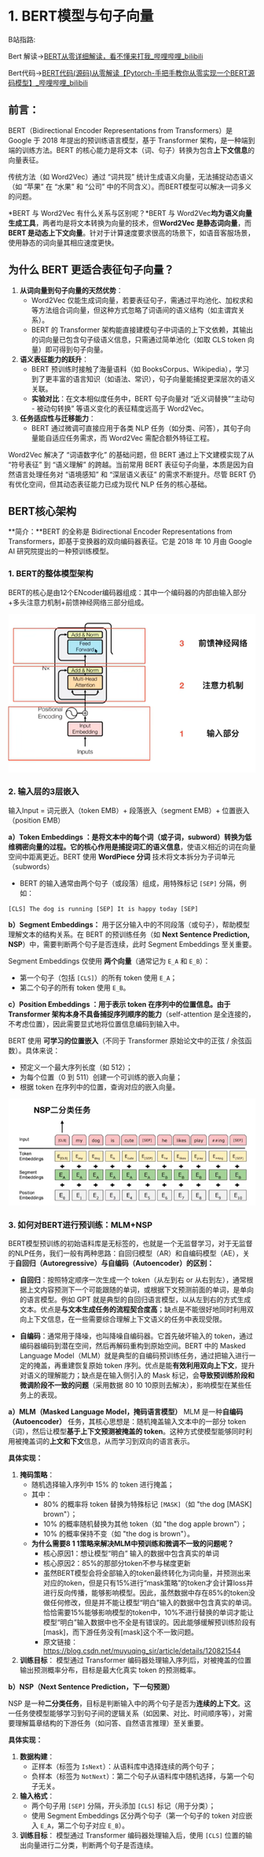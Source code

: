 # 1. BERT模型与句子向量

B站指路:

Bert 解读→[BERT从零详细解读，看不懂来打我_哔哩哔哩_bilibili](https://www.bilibili.com/video/BV1Ey4y1874y/?spm_id_from=333.1387.collection.video_card.click&vd_source=aa6afb9d0536d09ecdcb5d2c1fcf4c79)

Bert代码→[BERT代码(源码)从零解读【Pytorch-手把手教你从零实现一个BERT源码模型】_哔哩哔哩_bilibili](https://www.bilibili.com/video/BV1Kb4y187G6/?spm_id_from=333.1387.collection.video_card.click&vd_source=aa6afb9d0536d09ecdcb5d2c1fcf4c79)		

## 前言：

BERT（Bidirectional Encoder Representations from Transformers）是 Google 于 2018 年提出的预训练语言模型，基于 Transformer 架构，是一种端到端的训练方法。BERT 的核心能力是将文本（词、句子）转换为包含**上下文信息**的向量表征。

传统方法（如 Word2Vec）通过 “词共现” 统计生成语义向量，无法捕捉动态语义（如 “苹果” 在 “水果” 和 “公司” 中的不同含义）。而BERT模型可以解决一词多义的问题。

*BERT 与 Word2Vec 有什么关系与区别呢？*BERT 与 Word2Vec**均为语义向量生成工具**，两者均是将文本转换为向量的技术，但**Word2Vec 是静态词向量**，而**BERT 是动态上下文向量**。针对于计算速度要求很高的场景下，如语音客服场景，使用静态的词向量其相应速度更快。



## 为什么 BERT 更适合表征句子向量？

1. **从词向量到句子向量的天然优势**：
   - Word2Vec 仅能生成词向量，若要表征句子，需通过平均池化、加权求和等方法组合词向量，但这种方式忽略了词语间的语义结构（如主谓宾关系）。
   - BERT 的 Transformer 架构能直接建模句子中词语的上下文依赖，其输出的词向量已包含句子级语义信息，只需通过简单池化（如取 CLS token 向量）即可得到句子向量。
2. **语义表征能力的跃升**：
   - BERT 预训练时接触了海量语料（如 BooksCorpus、Wikipedia），学习到了更丰富的语言知识（如语法、常识），句子向量能捕捉更深层次的语义关联。
   - **实验对比**：在文本相似度任务中，BERT 句子向量对 “近义词替换”“主动句 - 被动句转换” 等语义变化的表征精度远高于 Word2Vec。
3. **任务适应性与迁移能力**：
   - BERT 通过微调可直接应用于各类 NLP 任务（如分类、问答），其句子向量能自适应任务需求，而 Word2Vec 需配合额外特征工程。

Word2Vec 解决了 “词语数字化” 的基础问题，但 BERT 通过上下文建模实现了从 “符号表征” 到 “语义理解” 的跨越。当前常用 BERT 表征句子向量，本质是因为自然语言处理任务对 “语境感知” 和 “深层语义表征” 的需求不断提升。尽管 BERT 仍有优化空间，但其动态表征能力已成为现代 NLP 任务的核心基础。



## BERT核心架构

**简介：**BERT 的全称是 Bidirectional Encoder Representations from Transformers，即基于变换器的双向编码器表征。它是 2018 年 10 月由 Google AI 研究院提出的一种预训练模型。

### 1. BERT的整体模型架构

BERT的核心是由12个ENcoder编码器组成：其中一个编码器的内部由输入部分+多头注意力机制+前馈神经网络三部分组成。

<img src="https://raw.githubusercontent.com/Yzitong/LLM-Mastery-Journey/main/images/image-20250627113401689.png" alt="image-20250627113401689" style="zoom: 80%;" />

### 2. 输入层的3层嵌入

输入Input = 词元嵌入（token EMB）+ 段落嵌入（segment EMB）+ 位置嵌入（position EMB）

**a）Token Embeddings ：**是将文本中的每个词（或子词，subword）转换为低维稠密向量的过程。它的核心作用是**捕捉词汇的语义信息**，使语义相近的词在向量空间中距离更近。BERT 使用 **WordPiece 分词** 技术将文本拆分为子词单元（subwords）

- BERT 的输入通常由两个句子（或段落）组成，用特殊标记 `[SEP]` 分隔，例如：

```plaintext
[CLS] The dog is running [SEP] It is happy today [SEP]
```

**b）Segment Embeddings：** 用于区分输入中的不同段落（或句子），帮助模型理解文本的结构关系。在 BERT 的预训练任务（如 **Next Sentence Prediction, NSP**）中，需要判断两个句子是否连续，此时 Segment Embeddings 至关重要。

Segment Embeddings 仅使用 **两个向量**（通常记为 `E_A` 和 `E_B`）：

- 第一个句子（包括 `[CLS]`）的所有 token 使用 `E_A`；
- 第二个句子的所有 token 使用 `E_B`。

**c）Position Embeddings ：**用于表示 token 在序列中的位置信息。由于 Transformer 架构本身**不具备捕捉序列顺序的能力**（self-attention 是全连接的，不考虑位置），因此需要显式地将位置信息编码到输入中。

BERT 使用 **可学习的位置嵌入**（不同于 Transformer 原始论文中的正弦 / 余弦函数）。具体来说：

- 预定义一个最大序列长度（如 512）；
- 为每个位置（0 到 511）创建一个可训练的嵌入向量；
- 根据 token 在序列中的位置，查询对应的嵌入向量。

![](https://raw.githubusercontent.com/Yzitong/LLM-Mastery-Journey/main/images/image-20250627114736383.png)

### 3. 如何对BERT进行预训练：MLM+NSP

BERT模型预训练的初始语料库是无标签的，也就是一个无监督学习，对于无监督的NLP任务，我们一般有两种思路：自回归模型（AR）和自编码模型（AE），关于**自回归（Autoregressive）与自编码（Autoencoder）的区别：**

- **自回归**：按照特定顺序一次生成一个 token（从左到右 or 从右到左），通常根据上文内容预测下一个可能跟随的单词，或根据下文预测前面的单词，是单向的语言模型。例如 GPT 就是典型的自回归语言模型，以从左到右的方式生成文本。优点是**与文本生成任务的流程契合度高**；缺点是不能很好地同时利用双向上下文信息，在一些需要综合理解上下文语义的任务中表现受限。

- **自编码**：通常用于降噪，也叫降噪自编码器。它首先破坏输入的 token，通过编码器编码到潜在空间，然后再解码重构到原始空间。BERT 中的 Masked Language Model（MLM）就是典型的自编码预训练任务，通过把输入进行一定的掩盖，再重建恢复原始 token 序列。优点是能**有效利用双向上下文**，提升对语义的理解能力；缺点是在输入侧引入的 Mask 标记，会**导致预训练阶段和微调阶段不一致的问题**（采用数据 80 10 10原则去解决），影响模型在某些任务上的表现。

  

**a）MLM（Masked Language Model，掩码语言模型）**
MLM 是一种**自编码（Autoencoder）** 任务，其核心思想是：随机掩盖输入文本中的一部分 token（词），然后让模型**基于上下文预测被掩盖的 token**。这种方式使模型能够同时利用被掩盖词的**上文和下文**信息，从而学习到双向的语言表示。

**具体实现：**

1. **掩码策略**：
   - 随机选择输入序列中 15% 的 token 进行掩盖；
   - 其中：
     - 80% 的概率将 token 替换为特殊标记 `[MASK]`（如 "the dog [MASK] brown"）；
     - 10% 的概率随机替换为其他 token（如 "the dog apple brown"）；
     - 10% 的概率保持不变（如 "the dog is brown"）。
   - **为什么需要8 1 1策略来解决MLM中预训练和微调不一致的问题呢？**
     - 核心原因1：想让模型“明白” 输入的数据中包含真实的单词
     - 核心原因2：85%的那部分token不参与梯度更新
     - 虽然BERT模型会将全部输入的token最终转化为词向量，并预测出来对应的token，但是只有15%进行“mask策略”的token才会计算loss并进行反向传播，能够影响模型。因此，虽然数据中存在85%的token没做任何修改，但是并不能让模型“明白”输入的数据中包含真实的单词。恰恰需要15%能够影响模型的token中，10%不进行替换的单词才能让模型“明白”输入数据中也不全是有错误的。因此能够缓解预训练阶段有[mask]，而下游任务没有[mask]这个不一致问题。
     - 原文链接：https://blog.csdn.net/muyuqing_sir/article/details/120821544
2. **训练目标**：
   模型通过 Transformer 编码器处理输入序列后，对被掩盖的位置输出预测概率分布，目标是最大化真实 token 的预测概率。

**b）NSP（Next Sentence Prediction，下一句预测）**

NSP 是一种**二分类任务**，目标是判断输入中的两个句子是否为**连续的上下文**。这一任务使模型能够学习到句子间的逻辑关系（如因果、对比、时间顺序等），对需要理解篇章结构的下游任务（如问答、自然语言推理）至关重要。

**具体实现：**

1. **数据构建**：
   - 正样本（标签为 `IsNext`）：从语料库中选择连续的两个句子；
   - 负样本（标签为 `NotNext`）：第二个句子从语料库中随机选择，与第一个句子无关。
2. **输入格式**：
   - 两个句子用 `[SEP]` 分隔，开头添加 `[CLS]` 标记（用于分类）；
   - 使用 Segment Embeddings 区分两个句子（第一个句子的 token 对应嵌入 `E_A`，第二个句子对应 `E_B`）。
3. **训练目标**：
   模型通过 Transformer 编码器处理输入后，使用 `[CLS]` 位置的输出向量进行二分类，判断两个句子是否连续。
